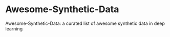 # Awesome-Synthetic-Data
Awesome-Synthetic-Data: a curated list of awesome synthetic data in deep learning
